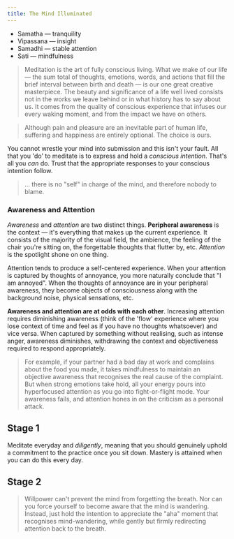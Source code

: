 ```yaml
---
title: The Mind Illuminated
---
```


- Samatha — tranquility
- Vipassana — insight
- Samadhi — stable attention
- Sati — mindfulness

> Meditation is the art of fully conscious living. What we make of our life — the sum total of thoughts, emotions, words, and actions that fill the brief interval between birth and death — is our one great creative masterpiece. The beauty and significance of a life well lived consists not in the works we leave behind or in what history has to say about us. It comes from the quality of conscious experience that infuses our every waking moment, and from the impact we have on others.

> Although pain and pleasure are an inevitable part of human life, suffering and happiness are entirely optional. The choice is ours.

You cannot wrestle your mind into submission and this isn't your fault. All that you 'do' to meditate is to express and hold a *conscious intention*. That's all you *can* do. Trust that the appropriate responses to your conscious intention follow.
> ... there is no "self" in charge of the mind, and therefore nobody to blame.

### Awareness and Attention
*Awareness* and *attention* are two distinct things. **Peripheral awareness** is the context — it's everything that makes up the current experience. It consists of the majority of the visual field, the ambience, the feeling of the chair you're sitting on, the forgettable thoughts that flutter by, etc. *Attention* is the spotlight shone on one thing.

Attention tends to produce a self-centered experience. When your attention is captured by thoughts of annoyance, you more naturally conclude that "I am annoyed". When the thoughts of annoyance are in your peripheral awareness, they become objects of consciousness along with the background noise, physical sensations, etc.

**Awareness and attention are at odds with each other**. Increasing attention requires diminishing awareness (think of the 'flow' experience where you lose context of time and feel as if you have no thoughts whatsoever) and vice versa. When captured by something without realising, such as intense anger, awareness diminishes, withdrawing the context and objectiveness required to respond appropriately. 
> For example, if your partner had a bad day at work and complains about the food you made, it takes mindfulness to maintain an objective awareness that recognises the real cause of the complaint. But when strong emotions take hold, all your energy pours into hyperfocused attention as you go into fight-or-flight mode. Your awareness fails, and attention hones in on the criticism as a personal attack.

## Stage 1
Meditate everyday and *diligently*, meaning that you should genuinely uphold a commitment to the practice once you sit down. Mastery is attained when you can do this every day.

## Stage 2
> Willpower can't prevent the mind from forgetting the breath. Nor can you force yourself to become aware that the mind is wandering. Instead, just hold the intention to appreciate the "aha" moment that recognises mind-wandering, while gently but firmly redirecting attention back to the breath.

